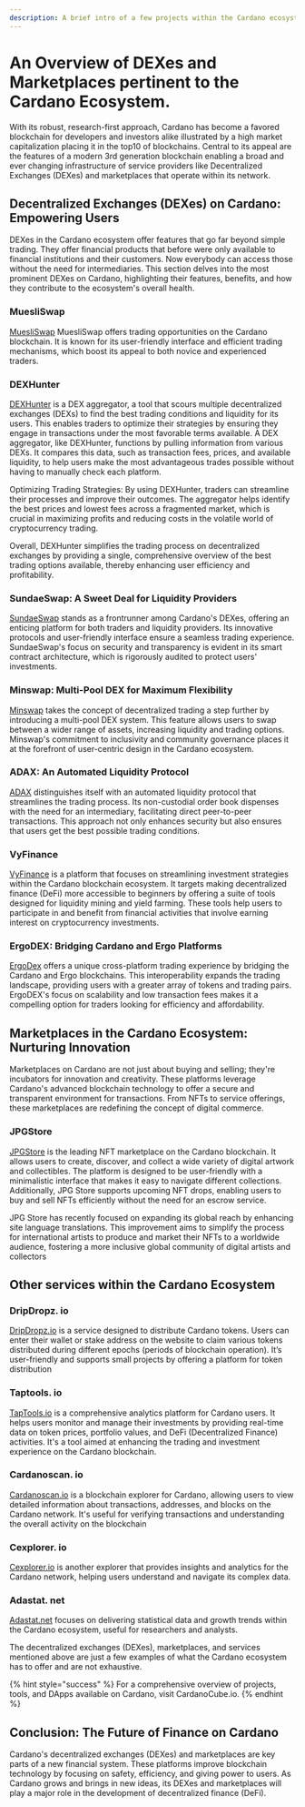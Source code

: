 ```yaml
---
description: A brief intro of a few projects within the Cardano ecosystem
---
```


# An Overview of DEXes and Marketplaces pertinent to the Cardano Ecosystem.

With its robust, research-first approach, Cardano has become a favored blockchain for developers and investors alike illustrated by a high market capitalization placing it in the top10 of blockchains. Central to its appeal are the features of a modern 3rd generation blockchain enabling a broad and ever changing infrastructure of service providers like Decentralized Exchanges (DEXes) and marketplaces that operate within its network.

## Decentralized Exchanges (DEXes) on Cardano: Empowering Users

DEXes in the Cardano ecosystem offer features that go far beyond simple trading. They offer financial products that before were only available to financial institutions and their customers. Now everybody can access those without the need for intermediaries. This section delves into the most prominent DEXes on Cardano, highlighting their features, benefits, and how they contribute to the ecosystem's overall health.

### MuesliSwap

[MuesliSwap](https://muesliswap.com) MuesliSwap offers trading opportunities on the Cardano blockchain. It is known for its user-friendly interface and efficient trading mechanisms, which boost its appeal to both novice and experienced traders.

### DEXHunter

[DEXHunter](https://www.dexhunter.io/) is a DEX aggregator, a tool that scours multiple decentralized exchanges (DEXs) to find the best trading conditions and liquidity for its users. This enables traders to optimize their strategies by ensuring they engage in transactions under the most favorable terms available. A DEX aggregator, like DEXHunter, functions by pulling information from various DEXs. It compares this data, such as transaction fees, prices, and available liquidity, to help users make the most advantageous trades possible without having to manually check each platform.

Optimizing Trading Strategies: By using DEXHunter, traders can streamline their processes and improve their outcomes. The aggregator helps identify the best prices and lowest fees across a fragmented market, which is crucial in maximizing profits and reducing costs in the volatile world of cryptocurrency trading.

Overall, DEXHunter simplifies the trading process on decentralized exchanges by providing a single, comprehensive overview of the best trading options available, thereby enhancing user efficiency and profitability.

### SundaeSwap: A Sweet Deal for Liquidity Providers

[SundaeSwap](https://sundae.fi/) stands as a frontrunner among Cardano's DEXes, offering an enticing platform for both traders and liquidity providers. Its innovative protocols and user-friendly interface ensure a seamless trading experience. SundaeSwap's focus on security and transparency is evident in its smart contract architecture, which is rigorously audited to protect users' investments.

### Minswap: Multi-Pool DEX for Maximum Flexibility

[Minswap](https://minswap.org/) takes the concept of decentralized trading a step further by introducing a multi-pool DEX system. This feature allows users to swap between a wider range of assets, increasing liquidity and trading options. Minswap's commitment to inclusivity and community governance places it at the forefront of user-centric design in the Cardano ecosystem.

### ADAX: An Automated Liquidity Protocol

[ADAX](https://adax.pro/) distinguishes itself with an automated liquidity protocol that streamlines the trading process. Its non-custodial order book dispenses with the need for an intermediary, facilitating direct peer-to-peer transactions. This approach not only enhances security but also ensures that users get the best possible trading conditions.

### VyFinance

[VyFinance](https://vyfi.io/) is a platform that focuses on streamlining investment strategies within the Cardano blockchain ecosystem. It targets making decentralized finance (DeFi) more accessible to beginners by offering a suite of tools designed for liquidity mining and yield farming. These tools help users to participate in and benefit from financial activities that involve earning interest on cryptocurrency investments.

### ErgoDEX: Bridging Cardano and Ergo Platforms

[ErgoDex](https://ergoplatform.org/) offers a unique cross-platform trading experience by bridging the Cardano and Ergo blockchains. This interoperability expands the trading landscape, providing users with a greater array of tokens and trading pairs. ErgoDEX's focus on scalability and low transaction fees makes it a compelling option for traders looking for efficiency and affordability.

## Marketplaces in the Cardano Ecosystem: Nurturing Innovation

Marketplaces on Cardano are not just about buying and selling; they're incubators for innovation and creativity. These platforms leverage Cardano's advanced blockchain technology to offer a secure and transparent environment for transactions. From NFTs to service offerings, these marketplaces are redefining the concept of digital commerce.

### JPGStore

[JPGStore](https://www.jpg.store/) is the leading NFT marketplace on the Cardano blockchain. It allows users to create, discover, and collect a wide variety of digital artwork and collectibles. The platform is designed to be user-friendly with a minimalistic interface that makes it easy to navigate different collections. Additionally, JPG Store supports upcoming NFT drops, enabling users to buy and sell NFTs efficiently without the need for an escrow service.

JPG Store has recently focused on expanding its global reach by enhancing site language translations. This improvement aims to simplify the process for international artists to produce and market their NFTs to a worldwide audience, fostering a more inclusive global community of digital artists and collectors

## Other services within the Cardano Ecosystem

### DripDropz. io

[DripDropz.io](an-overview-of-dexes-and-marketplaces-pertinent-to-the-cardano-ecosystem..md#dripdropz.-io) is a service designed to distribute Cardano tokens. Users can enter their wallet or stake address on the website to claim various tokens distributed during different epochs (periods of blockchain operation). It’s user-friendly and supports small projects by offering a platform for token distribution

### Taptools. io

[TapTools.io](an-overview-of-dexes-and-marketplaces-pertinent-to-the-cardano-ecosystem..md#taptools.-io) is a comprehensive analytics platform for Cardano users. It helps users monitor and manage their investments by providing real-time data on token prices, portfolio values, and DeFi (Decentralized Finance) activities. It's a tool aimed at enhancing the trading and investment experience on the Cardano blockchain.

### Cardanoscan. io

[Cardanoscan.io](https://cardanoscan.io) is a blockchain explorer for Cardano, allowing users to view detailed information about transactions, addresses, and blocks on the Cardano network. It's useful for verifying transactions and understanding the overall activity on the blockchain

### Cexplorer. io

[Cexplorer.io](../../) is another explorer that provides insights and analytics for the Cardano network, helping users understand and navigate its complex data.

### Adastat. net

[Adastat.net](an-overview-of-dexes-and-marketplaces-pertinent-to-the-cardano-ecosystem..md#adastat.-net) focuses on delivering statistical data and growth trends within the Cardano ecosystem, useful for researchers and analysts.

The decentralized exchanges (DEXes), marketplaces, and services mentioned above are just a few examples of what the Cardano ecosystem has to offer and are not exhaustive.

{% hint style="success" %}
For a comprehensive overview of projects, tools, and DApps available on Cardano, visit CardanoCube.io.
{% endhint %}

## Conclusion: The Future of Finance on Cardano

Cardano's decentralized exchanges (DEXes) and marketplaces are key parts of a new financial system. These platforms improve blockchain technology by focusing on safety, efficiency, and giving power to users. As Cardano grows and brings in new ideas, its DEXes and marketplaces will play a major role in the development of decentralized finance (DeFi).
